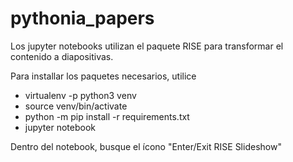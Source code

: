 # pythonia_papers

Los jupyter notebooks utilizan el paquete RISE para transformar el contenido a diapositivas.

Para installar los paquetes necesarios, utilice

- virtualenv -p python3 venv
- source venv/bin/activate
- python -m pip install -r requirements.txt
- jupyter notebook

Dentro del notebook, busque el ícono "Enter/Exit RISE Slideshow"

